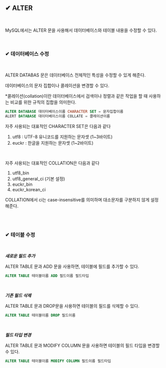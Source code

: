 ## ✔ ALTER

<br>

MySQL에서는 ALTER 문을 사용해서 데이터베이스와 테이블 내용을 수정할 수 있다.

<br>

### ✔ 데이터베이스 수정

<br>

ALTER DATABAS 문은 데이터베이스 전체적인 특성을 수정할 수 있게 해준다.

데이터베이스의 문자 집합이나 콜레이션을 변경할 수 있다.

*콜레이션(collation)이란 데이터베이스에서 검색이나 정렬과 같은 작업을 할 때 사용하는 비교를 위한 규칙의 집합을 의미한다.


```sql
ALTER DATABASE 데이터베이스이름 CHARACTER SET = 문자집합이름
ALERT DATABASE 데이터베이스이름 COLLATE = 콜레이션이름
```

자주 사용되는 대표적인 CHARACTER SET은 다음과 같다
1. utf8 : UTF-8 유니코드를 지원하는 문자셋 (1~3바이트)
2. euckr : 한글을 지원하는 문자셋 (1~2바이트)

<Br>

자주 사용되는 대표적인 COLLATION은 다음과 같다
1. utf8_bin
2. utf8_general_ci (기본 설정)
3. euckr_bin
4. euckr_korean_ci

COLLATION에서 ci는 case-insensitive를 의미하며 대소문자를 구분하지 않게 설정해준다.


<br><br>

### ✔ 테이블 수정


<br>

***새로운 필드 추가***

ALTER TABLE 문과 ADD 문을 사용하면, 테이블에 필드를 추가할 수 있다.

```sql
ALTER TABLE 테이블이름 ADD 필드이름 필드타입
```

<br>

***기존 필드 삭제***

ALTER TABLE 문과 DROP문을 사용하면 테이블의 필드를 삭제할 수 있다.


```sql
ALTER TABLE 테이블이름 DROP 필드이름
```


<br>

***필드 타입 변경***

ALTER TABLE 문과 MODIFY COLUMN 문을 사용하면 테이블의 필드 타입을 변경할 수 있다.


```sql
ALTER TABLE 테이블이름 MODIFY COLUMN 필드이름 필드타입
```


